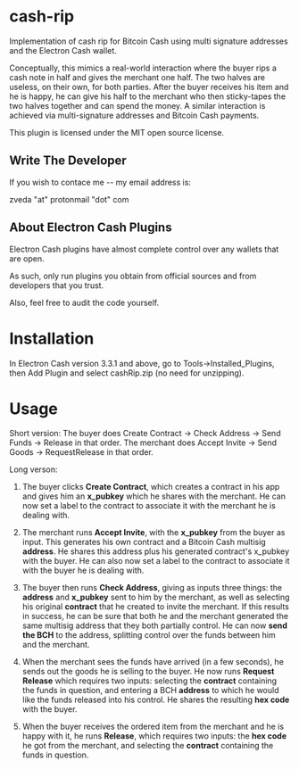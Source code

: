 # cash-rip
Implementation of cash rip for Bitcoin Cash using multi signature addresses and the Electron Cash wallet.

Conceptually, this mimics a real-world interaction where the buyer rips a cash note in half and gives the merchant one half.
The two halves are useless, on their own, for both parties. After the buyer receives his item and he is happy, he can give his half to the 
merchant who then sticky-tapes the two halves together and can spend the money. A similar interaction is achieved via 
multi-signature addresses and Bitcoin Cash payments.

This plugin is licensed under the MIT open source license.

## Write The Developer ##

If you wish to contace me -- my email address is:

  zveda "at" protonmail "dot" com

## About Electron Cash Plugins ##

Electron Cash plugins have almost complete control over any wallets that are open.

As such, only run plugins you obtain from official sources and from developers that you trust.

Also, feel free to audit the code yourself.

# Installation

In Electron Cash version 3.3.1 and above, go to Tools->Installed_Plugins, then Add Plugin and select cashRip.zip (no need for unzipping).

# Usage

Short version: The buyer does Create Contract -> Check Address -> Send Funds -> Release in that order. The merchant does Accept Invite -> Send Goods -> RequestRelease in that order.

Long verson:

1. The buyer clicks **Create Contract**, which creates a contract in his app and gives him an **x_pubkey** which he shares with the merchant. He can now set a label to the contract to associate it with the merchant he is dealing with.
2. The merchant runs **Accept Invite**, with the **x_pubkey** from the buyer as input. This generates his own contract and a Bitcoin Cash multisig **address**. He shares this address plus his generated contract's x_pubkey with the buyer. He can also now set a label to the contract to associate it with the buyer he is dealing with.
3. The buyer then runs **Check Address**, giving as inputs three things: the **address** and **x_pubkey** sent to him by the merchant, as well as selecting his original **contract** that he created to invite the merchant. If this results in success, he can be sure that both he and the merchant generated the same multisig address that they both partially control. He can now **send the BCH** to the address, splitting control over the funds between him and the merchant.
4. When the merchant sees the funds have arrived (in a few seconds), he sends out the goods he is selling to the buyer. He now runs **Request Release** which requires two inputs: selecting the **contract** containing the funds in question, and entering a BCH **address** to which he would like the funds released into his control. He shares the resulting **hex code** with the buyer.

5. When the buyer receives the ordered item from the merchant and he is happy with it, he runs **Release**, which requires two inputs: the **hex code** he got from the merchant, and selecting the **contract** containing the funds in question.

